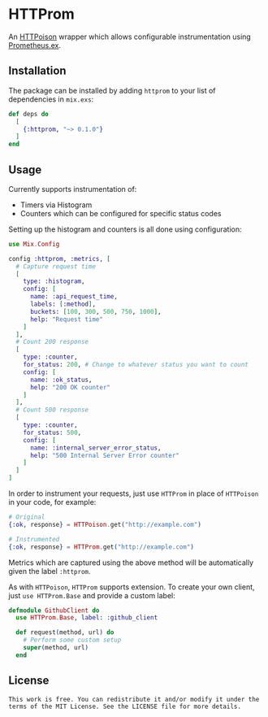 # HTTProm

An [HTTPoison](https://github.com/edgurgel/httpoison) wrapper which allows
configurable instrumentation using [Prometheus.ex](https://github.com/deadtrickster/prometheus.ex).

## Installation

The package can be installed by adding `httprom` to your list of dependencies in `mix.exs`:

```elixir
def deps do
  [
    {:httprom, "~> 0.1.0"}
  ]
end
```

## Usage

Currently supports instrumentation of:

* Timers via Histogram
* Counters which can be configured for specific status codes

Setting up the histogram and counters is all done using configuration:

```elixir
use Mix.Config

config :httprom, :metrics, [
  # Capture request time
  [
    type: :histogram,
    config: [
      name: :api_request_time,
      labels: [:method],
      buckets: [100, 300, 500, 750, 1000],
      help: "Request time"
    ]
  ],
  # Count 200 response
  [
    type: :counter,
    for_status: 200, # Change to whatever status you want to count
    config: [
      name: :ok_status,
      help: "200 OK counter"
    ]
  ],
  # Count 500 response
  [
    type: :counter,
    for_status: 500,
    config: [
      name: :internal_server_error_status,
      help: "500 Internal Server Error counter"
    ]
  ]
]
```

In order to instrument your requests, just use `HTTProm` in place of
`HTTPoison` in your code, for example:

```elixir
# Original
{:ok, response} = HTTPoison.get("http://example.com")

# Instrumented
{:ok, response} = HTTProm.get("http://example.com")
```

Metrics which are captured using the above method will be automatically given
the label `:httprom`.

As with `HTTPoison`, `HTTProm` supports extension. To create your own client,
just `use HTTProm.Base` and provide a custom label:

```elixir
defmodule GithubClient do
  use HTTProm.Base, label: :github_client

  def request(method, url) do
    # Perform some custom setup
    super(method, url)
  end
```

## License

```
This work is free. You can redistribute it and/or modify it under the
terms of the MIT License. See the LICENSE file for more details.
```
